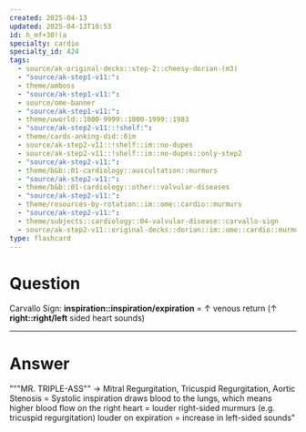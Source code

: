 ```yaml
---
created: 2025-04-13
updated: 2025-04-13T10:53
id: h_mf+30!(a
specialty: cardio
specialty_id: 424
tags:
  - source/ak-original-decks::step-2::cheesy-dorian-(m3)
  - "source/ak-step1-v11:": 
  - theme/amboss
  - "source/ak-step1-v11:": 
  - source/ome-banner
  - "source/ak-step1-v11:": 
  - theme/uworld::1000-9999::1000-1999::1983
  - "source/ak-step2-v11::!shelf:": 
  - theme/cards-anking-did::6im
  - source/ak-step2-v11::!shelf::im::no-dupes
  - source/ak-step2-v11::!shelf::im::no-dupes::only-step2
  - "source/ak-step2-v11:": 
  - theme/b&b::01-cardiology::auscultation::murmurs
  - "source/ak-step2-v11:": 
  - theme/b&b::01-cardiology::other::valvular-diseases
  - "source/ak-step2-v11:": 
  - theme/resources-by-rotation::im::ome::cardio::murmurs
  - "source/ak-step2-v11:": 
  - theme/subjects::cardiology::04-valvular-disease::carvallo-sign
  - source/ak-step2-v11::original-decks::dorian::im::ome::cardio::murmurs"
type: flashcard
---
```


# Question
Carvallo Sign:   **inspiration::inspiration/expiration** = ↑ venous return (↑ **right::right/left** sided heart sounds)

---

# Answer
"""MR. TRIPLE-ASS"" → Mitral Regurgitation, Tricuspid Regurgitation, Aortic Stenosis = Systolic    inspiration draws blood to the lungs, which means higher blood flow on the right heart = louder right-sided murmurs (e.g. tricuspid regurgitation)   louder on expiration = increase in left-sided sounds"